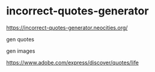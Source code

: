 # incorrect-quotes-generator

https://incorrect-quotes-generator.neocities.org/

gen quotes

gen images

https://www.adobe.com/express/discover/quotes/life

